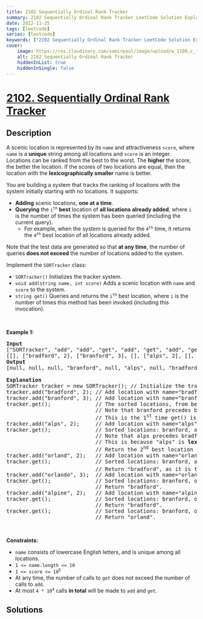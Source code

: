 ```yaml
---
title: 2102 Sequentially Ordinal Rank Tracker
summary: 2102 Sequentially Ordinal Rank Tracker LeetCode Solution Explained
date: 2022-11-25
tags: [leetcode]
series: [leetcode]
keywords: ["2102 Sequentially Ordinal Rank Tracker LeetCode Solution Explained in all languages", "2102 Sequentially Ordinal Rank Tracker", "LeetCode", "leetcode solution in Python3 C++ Java Go PHP Ruby Swift TypeScript Rust C# JavaScript C", "GeeksforGeeks", "InterviewBit", "Coding Ninjas", "HackerRank", "HackerEarth", "CodeChef", "TopCoder", "AlgoExpert", "freeCodeCamp", "Codeforces", "GitHub", "AtCoder", "Samir Paul"]
cover:
    image: https://res.cloudinary.com/samirpaul/image/upload/w_1100,c_fit,co_rgb:FFFFFF,l_text:Arial_75_bold:2102 Sequentially Ordinal Rank Tracker - Solution Explained/problem-solving.webp
    alt: 2102 Sequentially Ordinal Rank Tracker
    hiddenInList: true
    hiddenInSingle: false
---
```



# [2102. Sequentially Ordinal Rank Tracker](https://leetcode.com/problems/sequentially-ordinal-rank-tracker)


## Description

<p>A scenic location is represented by its <code>name</code> and attractiveness <code>score</code>, where <code>name</code> is a <strong>unique</strong> string among all locations and <code>score</code> is an integer. Locations can be ranked from the best to the worst. The <strong>higher</strong> the score, the better the location. If the scores of two locations are equal, then the location with the <strong>lexicographically smaller</strong> name is better.</p>

<p>You are building a system that tracks the ranking of locations with the system initially starting with no locations. It supports:</p>

<ul>
	<li><strong>Adding</strong> scenic locations, <strong>one at a time</strong>.</li>
	<li><strong>Querying</strong> the <code>i<sup>th</sup></code> <strong>best</strong> location of <strong>all locations already added</strong>, where <code>i</code> is the number of times the system has been queried (including the current query).
	<ul>
		<li>For example, when the system is queried for the <code>4<sup>th</sup></code> time, it returns the <code>4<sup>th</sup></code> best location of all locations already added.</li>
	</ul>
	</li>
</ul>

<p>Note that the test data are generated so that <strong>at any time</strong>, the number of queries <strong>does not exceed</strong> the number of locations added to the system.</p>

<p>Implement the <code>SORTracker</code> class:</p>

<ul>
	<li><code>SORTracker()</code> Initializes the tracker system.</li>
	<li><code>void add(string name, int score)</code> Adds a scenic location with <code>name</code> and <code>score</code> to the system.</li>
	<li><code>string get()</code> Queries and returns the <code>i<sup>th</sup></code> best location, where <code>i</code> is the number of times this method has been invoked (including this invocation).</li>
</ul>

<p>&nbsp;</p>
<p><strong class="example">Example 1:</strong></p>

<pre>
<strong>Input</strong>
[&quot;SORTracker&quot;, &quot;add&quot;, &quot;add&quot;, &quot;get&quot;, &quot;add&quot;, &quot;get&quot;, &quot;add&quot;, &quot;get&quot;, &quot;add&quot;, &quot;get&quot;, &quot;add&quot;, &quot;get&quot;, &quot;get&quot;]
[[], [&quot;bradford&quot;, 2], [&quot;branford&quot;, 3], [], [&quot;alps&quot;, 2], [], [&quot;orland&quot;, 2], [], [&quot;orlando&quot;, 3], [], [&quot;alpine&quot;, 2], [], []]
<strong>Output</strong>
[null, null, null, &quot;branford&quot;, null, &quot;alps&quot;, null, &quot;bradford&quot;, null, &quot;bradford&quot;, null, &quot;bradford&quot;, &quot;orland&quot;]

<strong>Explanation</strong>
SORTracker tracker = new SORTracker(); // Initialize the tracker system.
tracker.add(&quot;bradford&quot;, 2); // Add location with name=&quot;bradford&quot; and score=2 to the system.
tracker.add(&quot;branford&quot;, 3); // Add location with name=&quot;branford&quot; and score=3 to the system.
tracker.get();              // The sorted locations, from best to worst, are: branford, bradford.
                            // Note that branford precedes bradford due to its <strong>higher score</strong> (3 &gt; 2).
                            // This is the 1<sup>st</sup> time get() is called, so return the best location: &quot;branford&quot;.
tracker.add(&quot;alps&quot;, 2);     // Add location with name=&quot;alps&quot; and score=2 to the system.
tracker.get();              // Sorted locations: branford, alps, bradford.
                            // Note that alps precedes bradford even though they have the same score (2).
                            // This is because &quot;alps&quot; is <strong>lexicographically smaller</strong> than &quot;bradford&quot;.
                            // Return the 2<sup>nd</sup> best location &quot;alps&quot;, as it is the 2<sup>nd</sup> time get() is called.
tracker.add(&quot;orland&quot;, 2);   // Add location with name=&quot;orland&quot; and score=2 to the system.
tracker.get();              // Sorted locations: branford, alps, bradford, orland.
                            // Return &quot;bradford&quot;, as it is the 3<sup>rd</sup> time get() is called.
tracker.add(&quot;orlando&quot;, 3);  // Add location with name=&quot;orlando&quot; and score=3 to the system.
tracker.get();              // Sorted locations: branford, orlando, alps, bradford, orland.
                            // Return &quot;bradford&quot;.
tracker.add(&quot;alpine&quot;, 2);   // Add location with name=&quot;alpine&quot; and score=2 to the system.
tracker.get();              // Sorted locations: branford, orlando, alpine, alps, bradford, orland.
                            // Return &quot;bradford&quot;.
tracker.get();              // Sorted locations: branford, orlando, alpine, alps, bradford, orland.
                            // Return &quot;orland&quot;.
</pre>

<p>&nbsp;</p>
<p><strong>Constraints:</strong></p>

<ul>
	<li><code>name</code> consists of lowercase English letters, and is unique among all locations.</li>
	<li><code>1 &lt;= name.length &lt;= 10</code></li>
	<li><code>1 &lt;= score &lt;= 10<sup>5</sup></code></li>
	<li>At any time, the number of calls to <code>get</code> does not exceed the number of calls to <code>add</code>.</li>
	<li>At most <code>4 * 10<sup>4</sup></code> calls <strong>in total</strong> will be made to <code>add</code> and <code>get</code>.</li>
</ul>

## Solutions

<!-- end -->
